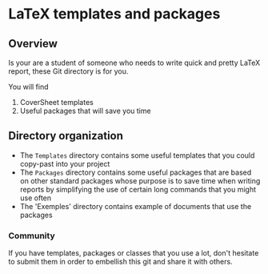 # LaTeX templates and packages 

## Overview

Is your are a student of someone who needs to write quick and pretty LaTeX report, these Git directory is for you.

You will find

1. CoverSheet templates
2. Useful packages that will save you time

## Directory organization

- The `Templates` directory contains some useful templates that you could copy-past into your project
- The `Packages` directory contains some useful packages that are based on other standard packages whose purpose is to save time when writing reports by simplifying the use of certain long commands that you might use often 
- The 'Exemples' directory contains example of documents that use the packages

### Community

If you have templates, packages or classes that you use a lot, don't hesitate to submit them in order to embellish this git and share it with others.
